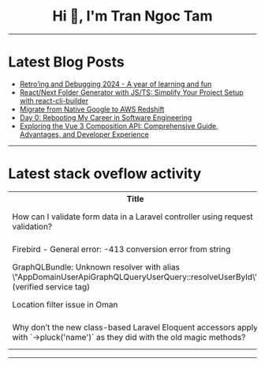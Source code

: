 <h1 align="center">Hi 👋, I'm Tran Ngoc Tam</h1>

---

# Latest Blog Posts 
<!-- BLOG-POST-LIST:START -->
- [Retro’ing and Debugging 2024 - A year of learning and fun](https://dev.to/vignesh_j/retroing-and-debugging-2024-a-year-of-learning-and-fun-4nlg)
- [React/Next Folder Generator with JS/TS: Simplify Your Project Setup with react-cli-builder](https://dev.to/beki78/reactnext-folder-generator-with-jsts-simplify-your-project-setup-with-react-cli-builder-4436)
- [Migrate from Native Google to AWS Redshift](https://dev.to/krupa_bhimani_1119cab2abc/migrate-from-native-google-to-aws-redshift-544k)
- [Day 0: Rebooting My Career in Software Engineering](https://dev.to/harshrajsinh/day-0-rebooting-my-career-in-software-engineering-3ik4)
- [Exploring the Vue 3 Composition API: Comprehensive Guide, Advantages, and Developer Experience](https://dev.to/hasunnilupul/exploring-the-vue-3-composition-api-comprehensive-guide-advantages-and-developer-experience-28ki)
<!-- BLOG-POST-LIST:END -->

---

# Latest stack oveflow activity
<table>
  <tr><th>Title</th><th>Link</th></tr>
  <!-- STACKOVERFLOW:START --><tr><td>How can I validate form data in a Laravel controller using request validation?</td><td>https://stackoverflow.com/questions/79339183/how-can-i-validate-form-data-in-a-laravel-controller-using-request-validation</td></tr><tr><td>Firebird - General error: -413 conversion error from string</td><td>https://stackoverflow.com/questions/79339055/firebird-general-error-413-conversion-error-from-string</td></tr><tr><td>GraphQLBundle: Unknown resolver with alias \&quot;AppDomainUserApiGraphQLQueryUserQuery::resolveUserById\&quot; &lpar;verified service tag&rpar;</td><td>https://stackoverflow.com/questions/79338907/graphqlbundle-unknown-resolver-with-alias-appdomainuserapigraphqlqueryuserque</td></tr><tr><td>Location filter issue in Oman</td><td>https://stackoverflow.com/questions/79338817/location-filter-issue-in-oman</td></tr><tr><td>Why don’t the new class-based Laravel Eloquent accessors apply with `-&gt;pluck&lpar;&#39;name&#39;&rpar;` as they did with the old magic methods?</td><td>https://stackoverflow.com/questions/79338805/why-don-t-the-new-class-based-laravel-eloquent-accessors-apply-with-pluckna</td></tr><!-- STACKOVERFLOW:END -->
</table>

---


